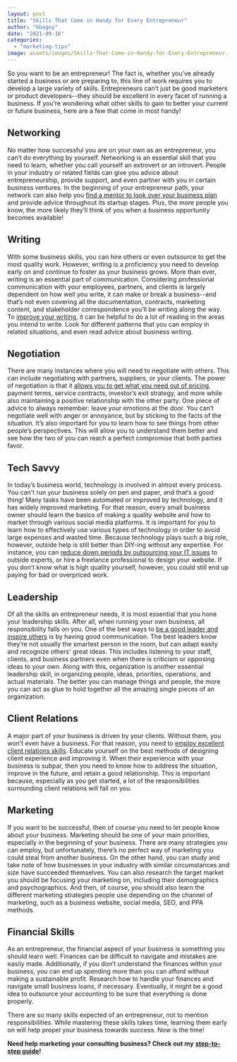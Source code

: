 ```yaml
---
layout: post
title: "Skills That Come in Handy for Every Entrepreneur"
author: "kbagoy"
date: "2021-09-16"
categories: 
  - "marketing-tips"
image: assets/images/Skills-That-Come-in-Handy-for-Every-Entrepreneur.jpg
---
```


So you want to be an entrepreneur! The fact is, whether you’ve already started a business or are preparing to, this line of work requires you to develop a large variety of skills. Entrepreneurs can’t just be good marketers or product developers--they should be excellent in every facet of running a business. If you’re wondering what other skills to gain to better your current or future business, here are a few that come in most handy!

## **Networking**

No matter how successful you are on your own as an entrepreneur, you can’t do everything by yourself. Networking is an essential skill that you need to learn, whether you call yourself an extrovert or an introvert. People in your industry or related fields can give you advice about entrepreneurship, provide support, and even partner with you in certain business ventures. In the beginning of your entrepreneur path, your network can also help you [find a mentor to look over your business plan](https://www.entrepreneur.com/article/271908) and provide advice throughout its startup stages. Plus, the more people you know, the more likely they’ll think of you when a business opportunity becomes available!

## **Writing**

With some business skills, you can hire others or even outsource to get the most quality work. However, writing is a proficiency you need to develop early on and continue to foster as your business grows. More than ever, writing is an essential part of communication. Considering professional communication with your employees, partners, and clients is largely dependent on how well you write, it can make or break a business--and that’s not even covering all the documentation, contracts, marketing content, and stakeholder correspondence you’ll be writing along the way. To [improve your writing](https://www.inc.com/entrepreneurs-organization/8-tips-to-improve-your-writing-as-an-entrepreneur.html), it can be helpful to do a lot of reading in the areas you intend to write. Look for different patterns that you can employ in related situations, and even read advice about business writing.

## **Negotiation**

There are many instances where you will need to negotiate with others. This can include negotiating with partners, suppliers, or your clients. The power of negotiation is that it [allows you to get what you need out of pricing](https://www.gaebler.com/Negotiation-Skills-for-Entrepreneurs.htm), payment terms, service contracts, investor’s exit strategy, and more while also maintaining a positive relationship with the other party. One piece of advice to always remember: leave your emotions at the door. You can’t negotiate well with anger or annoyance, but by sticking to the facts of the situation. It’s also important for you to learn how to see things from other people’s perspectives. This will allow you to understand them better and see how the two of you can reach a perfect compromise that both parties favor.

## **Tech Savvy**

In today’s business world, technology is involved in almost every process. You can’t run your business solely on pen and paper, and that’s a good thing! Many tasks have been automated or improved by technology, and it has widely improved marketing. For that reason, every small business owner should learn the basics of making a quality website and how to market through various social media platforms. It is important for you to learn how to effectively use various types of technology in order to avoid large expenses and wasted time. Because technology plays such a big role, however, outside help is still better than DIY-ing without any expertise. For instance, you can [reduce down periods by outsourcing your IT issues](https://www.boomtechit.com/it-service-areas/fort-lauderdale-fl/) to outside experts, or hire a freelance professional to design your website. If you don’t know what is high quality yourself, however, you could still end up paying for bad or overpriced work.

## **Leadership**

Of all the skills an entrepreneur needs, it is most essential that you hone your leadership skills. After all, when running your own business, all responsibility falls on you. One of the best ways to [be a good leader and inspire others](https://www.bdc.ca/en/articles-tools/entrepreneurial-skills/be-effective-leader/7-key-leadership-skills-entrepreneurs) is by having good communication. The best leaders know they’re not usually the smartest person in the room, but can adapt easily and recognize others' great ideas. This includes listening to your staff, clients, and business partners even when there is criticism or opposing ideas to your own. Along with this, organization is another essential leadership skill, in organizing people, ideas, priorities, operations, and actual materials. The better you can manage things and people, the more you can act as glue to hold together all the amazing single pieces of an organization.

## **Client Relations**

A major part of your business is driven by your clients. Without them, you won’t even have a business. For that reason, you need to [employ excellent client relations skills](https://www.freshbooks.com/blog/6-tips-for-building-lasting-relationships-with-clients). Educate yourself on the best methods of designing client experience and improving it. When their experience with your business is subpar, then you need to know how to address the situation, improve in the future, and retain a good relationship. This is important because, especially as you get started, a lot of the responsibilities surrounding client relations will fall on you.

## **Marketing**

If you want to be successful, then of course you need to let people know about your business. Marketing should be one of your main priorities, especially in the beginning of your business. There are many strategies you can employ, but unfortunately, there’s no perfect way of marketing you could steal from another business. On the other hand, you can study and take note of how businesses in your industry with similar circumstances and size have succeeded themselves. You can also research the target market you should be focusing your marketing on, including their demographics and psychographics. And then, of course, you should also learn the different marketing strategies people use depending on the channel of marketing, such as a business website, social media, SEO, and PPA methods.

## **Financial Skills**

As an entrepreneur, the financial aspect of your business is something you should learn well. Finances can be difficult to navigate and mistakes are easily made. Additionally, if you don’t understand the finances within your business, you can end up spending more than you can afford without making a sustainable profit. Research how to handle your finances and navigate small business loans, if necessary. Eventually, it might be a good idea to outsource your accounting to be sure that everything is done properly.

There are so many skills expected of an entrepreneur, not to mention responsibilities. While mastering these skills takes time, learning them early on will help propel your business towards success. Now is the time!

**Need help marketing your consulting business? Check out my** [**step-to-step guide**](https://katebagoy.com/ebook)**!**

